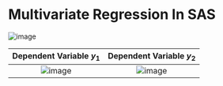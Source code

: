 # Multivariate Regression In SAS 

![image](https://user-images.githubusercontent.com/45861503/77188722-ce858f00-6aac-11ea-9d7c-984083e2c1b8.png)




Dependent Variable $y_1$ | Dependent Variable $y_2$
:----------------------:|:------------------:
![image](https://user-images.githubusercontent.com/45861503/77188511-7ea6c800-6aac-11ea-89b1-ee6a7d3b75bd.png)|![image](https://user-images.githubusercontent.com/45861503/77188539-88303000-6aac-11ea-80ee-aa52a77165d6.png)
